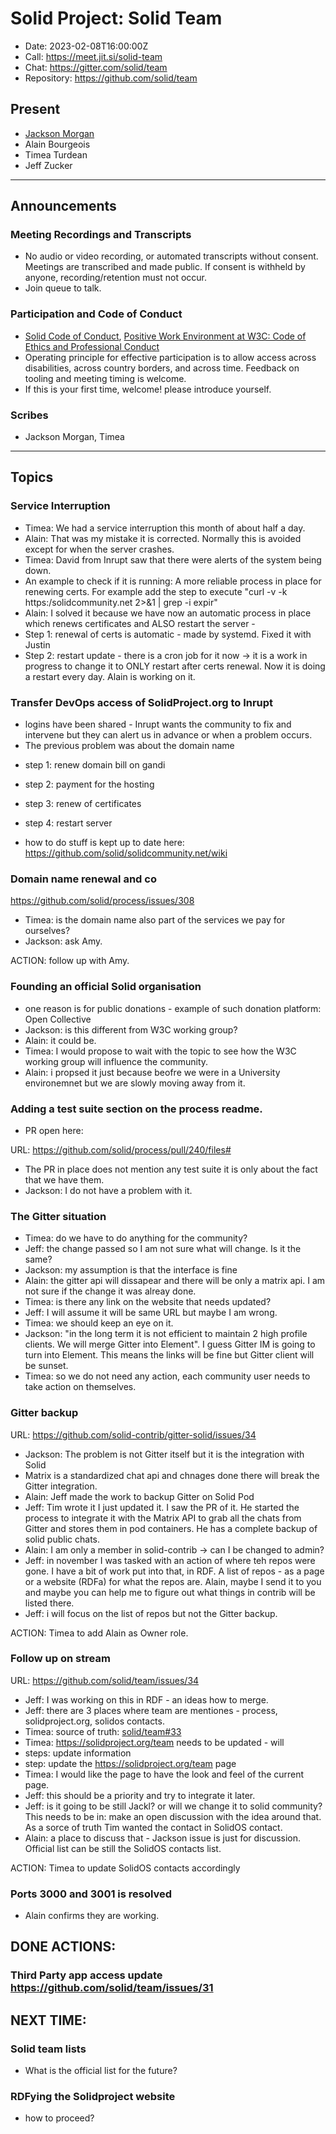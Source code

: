 # Solid Project: Solid Team

* Date: 2023-02-08T16:00:00Z
* Call: <https://meet.jit.si/solid-team>
* Chat: <https://gitter.com/solid/team>
* Repository: <https://github.com/solid/team>

## Present

* [Jackson Morgan](https://jackson.solidcommunity.net/profile/card#me)
* Alain Bourgeois
* Timea Turdean
* Jeff Zucker

---

## Announcements

### Meeting Recordings and Transcripts

* No audio or video recording, or automated transcripts without consent.
  Meetings are transcribed and made public. If consent is withheld by anyone,
  recording/retention must not occur.
* Join queue to talk.

### Participation and Code of Conduct

* [Solid Code of
  Conduct](https://github.com/solid/process/blob/main/code-of-conduct.md),
  [Positive Work Environment at W3C: Code of Ethics and Professional
  Conduct](https://www.w3.org/Consortium/cepc/)
* Operating principle for effective participation is to allow access across
  disabilities, across country borders, and across time. Feedback on tooling and
  meeting timing is welcome.
* If this is your first time, welcome! please introduce yourself.

### Scribes

* Jackson Morgan, Timea

---

## Topics

### Service Interruption
- Timea: We had a service interruption this month of about half a day.
- Alain: That was my mistake it is corrected. Normally this is avoided except for when the server crashes.
- Timea: David from Inrupt saw that there were alerts of the system being down.
- An example to check if it is running: A more reliable process in place for renewing certs. For example add the step to execute "curl -v -k https:/solidcommunity.net 2>&1 | grep -i expir"
- Alain: I solved it because we have now an automatic process in place which renews certificates and ALSO restart the server - 
- Step 1: renewal of certs is automatic - made by systemd. Fixed it with Justin
- Step 2: restart update - there is a cron job for it now -> it is a work in progress to change it to ONLY restart after certs renewal. Now it is doing a restart every day. Alain is working on it.


### Transfer DevOps access of SolidProject.org to Inrupt
* logins have been shared - Inrupt wants the community to fix and intervene but they can alert us in advance or when a problem occurs.
* The previous problem was about the domain name
- step 1: renew domain bill on gandi
- step 2: payment for the hosting
- step 3: renew of certificates
- step 4: restart server

- how to do stuff is kept up to date here: https://github.com/solid/solidcommunity.net/wiki
 
### Domain name renewal and co
<https://github.com/solid/process/issues/308>
* Timea: is the domain name also part of the services we pay for ourselves?
* Jackson: ask Amy.

ACTION: follow up with Amy.

### Founding an official Solid organisation
* one reason is for public donations - example of such donation platform: Open Collective
* Jackson: is this different from W3C working group?
* Alain: it could be. 
* Timea: I would propose to wait with the topic to see how the W3C working group will influence the community.
* Alain: i propsed it just because beofre we were in a University environemnet but we are slowly moving away from it. 

### Adding a test suite section on the process readme.
* PR open here: 

URL: https://github.com/solid/process/pull/240/files#

* The PR in place does not mention any test suite it is only about the fact that we have them.
* Jackson: I do not have a problem with it. 

### The Gitter situation
* Timea: do we have to do anything for the community?
* Jeff: the change passed so I am not sure what will change. Is it the same?
* Jackson: my assumption is that the interface is fine
* Alain: the gitter api will dissapear and there will be only a matrix api. I am not sure if the change it was alreay done.
* Timea: is there any link on the website that needs updated?
* Jeff: I will assume it will be same URL but maybe I am wrong. 
* Timea: we should keep an eye on it.
* Jackson: "in the long term it is not efficient to maintain 2 high profile clients. We will merge Gitter into Element". I guess Gitter IM is going to turn into Element. This means the links will be fine but Gitter client will be sunset.
* Timea: so we do not need any action, each community user needs to take action on themselves.

### Gitter backup
URL: https://github.com/solid-contrib/gitter-solid/issues/34
* Jackson: The problem is not Gitter itself but it is the integration with Solid
* Matrix is a standardized chat api and chnages done there will break the Gitter integration.
* Alain: Jeff made the work to backup Gitter on Solid Pod
* Jeff: Tim wrote it I just updated it. I saw the PR of it. He started the process to integrate it with the Matrix API to grab all the chats from Gitter and stores them in pod containers. He has a complete backup of solid public chats.
* Alain: I am only a member in solid-contrib -> can I be changed to admin?
* Jeff: in november I was tasked with an action of where teh repos were gone. I have a bit of work put into that, in RDF. A list of repos - as a page or a website (RDFa) for what the repos are. Alain, maybe I send it to you and maybe you can help me to figure out what things in contrib will be listed there.
* Jeff: i will focus on the list of repos but not the Gitter backup. 

ACTION: Timea to add Alain as Owner role.

### Follow up on stream
URL: https://github.com/solid/team/issues/34
* Jeff: I was working on this in RDF - an ideas how to merge.
* Jeff: there are 3 places where team are mentiones - process, solidproject.org, solidos contacts.
* Timea: source of truth: [solid/team#33](https://github.com/solid/team/issues/33)
* Timea: https://solidproject.org/team needs to be updated - will 
* steps: update information
* step: update the https://solidproject.org/team page
* Timea: I would like the page to have the look and feel of the current page.
* Jeff: this should be a priority and try to integrate it later.
* Jeff: is it going to be still Jackl? or will we change it to solid community? This needs to be in: make an open discussion with the idea around that. As a sorce of truth Tim wanted the contact in SolidOS contact. 
* Alain: a place to discuss that - Jackson issue is just for discussion. Official list can be still the SolidOS contacts list.

ACTION: Timea to update SolidOS contacts accordingly


### Ports 3000 and 3001 is resolved
* Alain confirms they are working.

## DONE ACTIONS:

### Third Party app access update <https://github.com/solid/team/issues/31>


## NEXT TIME:

### Solid team lists
* What is the official list for the future?

### RDFying the Solidproject website
* how to proceed?
